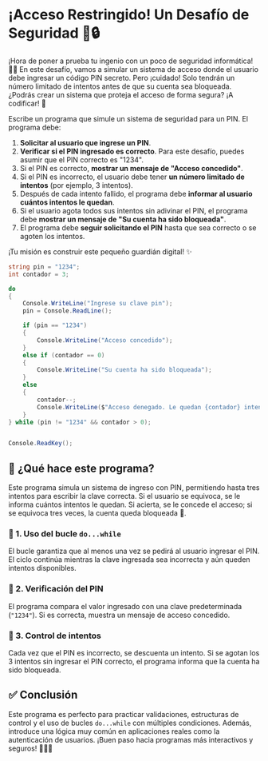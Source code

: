 # ¡Acceso Restringido! Un Desafío de Seguridad 🚫🔒

¡Hora de poner a prueba tu ingenio con un poco de seguridad informática! 🕵️‍♀️ En este desafío, vamos a simular un sistema de acceso donde el usuario debe ingresar un código PIN secreto. Pero ¡cuidado! Solo tendrán un número limitado de intentos antes de que su cuenta sea bloqueada. ¿Podrás crear un sistema que proteja el acceso de forma segura? ¡A codificar! 🚀

Escribe un programa que simule un sistema de seguridad para un PIN. El programa debe:

1.  **Solicitar al usuario que ingrese un PIN**.
2.  **Verificar si el PIN ingresado es correcto**. Para este desafío, puedes asumir que el PIN correcto es "1234".
3.  Si el PIN es correcto, **mostrar un mensaje de "Acceso concedido"**.
4.  Si el PIN es incorrecto, el usuario debe tener **un número limitado de intentos** (por ejemplo, 3 intentos).
5.  Después de cada intento fallido, el programa debe **informar al usuario cuántos intentos le quedan**.
6.  Si el usuario agota todos sus intentos sin adivinar el PIN, el programa debe **mostrar un mensaje de "Su cuenta ha sido bloqueada"**.
7.  El programa debe **seguir solicitando el PIN** hasta que sea correcto o se agoten los intentos.

¡Tu misión es construir este pequeño guardián digital! ✨

```csharp
string pin = "1234";
int contador = 3;

do
{
    Console.WriteLine("Ingrese su clave pin");
    pin = Console.ReadLine();

    if (pin == "1234")
    {
        Console.WriteLine("Acceso concedido");
    }
    else if (contador == 0)
    {
        Console.WriteLine("Su cuenta ha sido bloqueada");
    }
    else
    {
        contador--;
        Console.WriteLine($"Acceso denegado. Le quedan {contador} intentos");
    }
} while (pin != "1234" && contador > 0);


Console.ReadKey();
```

## 🧠 ¿Qué hace este programa?

Este programa simula un sistema de ingreso con PIN, permitiendo hasta tres intentos para escribir la clave correcta. Si el usuario se equivoca, se le informa cuántos intentos le quedan. Si acierta, se le concede el acceso; si se equivoca tres veces, la cuenta queda bloqueada 🔐.

### 🔁 1. Uso del bucle `do...while`

El bucle garantiza que al menos una vez se pedirá al usuario ingresar el PIN. El ciclo continúa mientras la clave ingresada sea incorrecta y aún queden intentos disponibles.

### 🔐 2. Verificación del PIN

El programa compara el valor ingresado con una clave predeterminada (`"1234"`). Si es correcta, muestra un mensaje de acceso concedido.

### 🚫 3. Control de intentos

Cada vez que el PIN es incorrecto, se descuenta un intento. Si se agotan los 3 intentos sin ingresar el PIN correcto, el programa informa que la cuenta ha sido bloqueada.

## ✅ Conclusión

Este programa es perfecto para practicar validaciones, estructuras de control y el uso de bucles `do...while` con múltiples condiciones. Además, introduce una lógica muy común en aplicaciones reales como la autenticación de usuarios. ¡Buen paso hacia programas más interactivos y seguros! 🧑‍💻🔁
